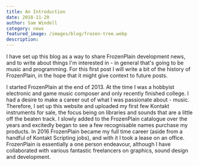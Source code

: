 ```yaml
---
title: An Introduction
date: 2018-11-20
author: Sam Windell
category: news
featured_image: /images/blog/frozen-tree.webp
description: 
---
```


I have set up this blog as a way to share FrozenPlain development news, and to write about things I'm interested in - in general that's going to be music and programming. For this first post I will write a bit of the history of FrozenPlain, in the hope that it might give context to future posts.

I started FrozenPlain at the end of 2013. At the time I was a hobbyist electronic and game music composer and only recently finished college. I had a desire to make a career out of what I was passionate about - music. Therefore, I set up this website and uploaded my first few Kontakt instruments for sale, the focus being on libraries and sounds that are a little off the beaten track. I slowly added to the FrozenPlain catalogue over the years and excitedly began to see a few recognisable names purchase my products. In 2016 FrozenPlain became my full time career (aside from a handful of Kontakt Scripting jobs), and with it I took a lease on an office. FrozenPlain is essentially a one person endeavour, although I have collaborated with various fantastic freelancers on graphics, sound design and development.
